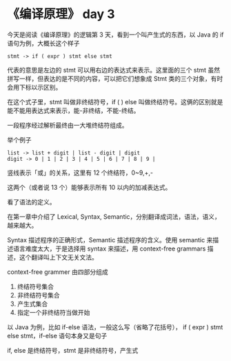 # 《编译原理》 day 3

今天是阅读《编译原理》的逻辑第 3 天，看到一个叫产生式的东西，以 Java 的 if 语句为例，大概长这个样子

```
stmt -> if ( expr ) stmt else stmt
```

代表的意思是左边的 stmt 可以用右边的表达式来表示。这里面的三个 stmt 虽然拼写一样，但表达的是不同的内容，可以把它们想象成 Stmt 类的三个对象，有时会用下标以示区别。

在这个式子里，stmt 叫做非终结符号，if ( ) else 叫做终结符号。这俩的区别就是能不能用表达式来表示，能-非终结，不能-终结。

一段程序经过解析最终由一大堆终结符组成。

举个例子

```
list -> list + digit | list - digit | digit
digit -> 0 | 1 | 2 | 3 | 4 | 5 | 6 | 7 | 8 | 9 |
```

竖线表示「或」的关系，这里有 12 个终结符，0~9,+,-

这两个（或者说 13 个）能够表示所有 10 以内的加减表达式。


看了语法的定义。



<!-- 第二章（A Simple Syntax-Directed Translator） -->

在第一章中介绍了 Lexical, Syntax, Semantic，分别翻译成词法，语法，语义，越来越大。

Syntax 描述程序的正确形式，Semantic 描述程序的含义。使用 semantic 来描述语言难度太大，于是选择用 syntax 来描述，用 context-free grammars 描述，这个翻译叫上下文无关文法。

context-free grammer 由四部分组成

1. 终结符号集合
2. 非终结符号集合
3. 产生式集合
4. 指定一个非终结符当做开始

以 Java 为例，比如 if-else 语法，一般这么写（省略了花括号）， if ( expr ) stmt else stmt，if-else 语句本身又是句子

if, else 是终结符号，stmt 是非终结符号，产生式 

